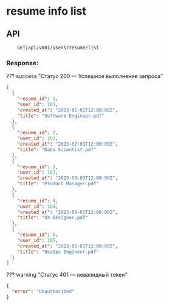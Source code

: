 # resume info list 

## API

```
    GET|api/v001/users/resume/list
```


### Response:

??? success "Статус 200 — Успешное выполнение запроса"


```json
[
  {
    "resume_id": 1,
    "user_id": 101,
    "created_at": "2023-01-01T12:00:00Z",
    "title": "Software Engineer.pdf"
  },
  {
    "resume_id": 2,
    "user_id": 102,
    "created_at": "2023-02-01T12:00:00Z",
    "title": "Data Scientist.pdf"
  },
  {
    "resume_id": 3,
    "user_id": 103,
    "created_at": "2023-03-01T12:00:00Z",
    "title": "Product Manager.pdf"
  },
  {
    "resume_id": 4,
    "user_id": 104,
    "created_at": "2023-04-01T12:00:00Z",
    "title": "UX Designer.pdf"
  },
  {
    "resume_id": 5,
    "user_id": 105,
    "created_at": "2023-05-01T12:00:00Z",
    "title": "DevOps Engineer.pdf"
  }
]
```

??? warning "Статус 401 — невалидный токен"

```json
{
  "error": "Unauthorized"
}
```



